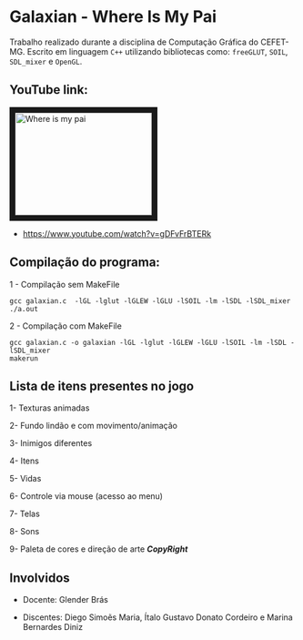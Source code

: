  
 Galaxian - Where Is My Pai
 ======
 
Trabalho realizado durante a disciplina de Computação Gráfica do CEFET-MG. Escrito em linguagem `C++` utilizando bibliotecas como: `freeGLUT`, `SOIL`, `SDL_mixer` e `OpenGL`.

YouTube link:
-----
<a href="http://www.youtube.com/watch?feature=player_embedded&v=gDFvFrBTERk
" target="_blank"><img src="http://img.youtube.com/vi/gDFvFrBTERk/0.jpg" 
alt="Where is my pai" width="240" height="180" border="10" /></a>

-  https://www.youtube.com/watch?v=gDFvFrBTERk

Compilação do programa:
------
1 - Compilação sem MakeFile 
```
gcc galaxian.c  -lGL -lglut -lGLEW -lGLU -lSOIL -lm -lSDL -lSDL_mixer
./a.out
```

2 - Compilação com MakeFile
```
gcc galaxian.c -o galaxian -lGL -lglut -lGLEW -lGLU -lSOIL -lm -lSDL -lSDL_mixer
makerun

```


Lista de itens presentes no jogo
------
1- Texturas animadas 

2- Fundo lindão e com movimento/animação

3- Inimigos diferentes 

4- Itens

5- Vidas 

6- Controle via mouse (acesso ao menu)

7- Telas

8- Sons

9- Paleta de cores e direção de arte ***CopyRight***


Involvidos
------
- Docente: Glender Brás

- Discentes: Diego Simoẽs Maria, Ítalo Gustavo Donato Cordeiro e Marina Bernardes Diniz






